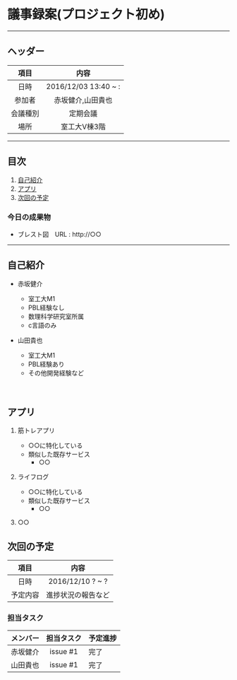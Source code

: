 # 議事録案(プロジェクト初め)
---
## ヘッダー
|項目|内容|
|:--:|:--:|
| 日時 | 2016/12/03  13:40 ~ :|
| 参加者 | 赤坂健介,山田貴也 |
| 会議種別 | 定期会議 |
| 場所 | 室工大V棟3階 |

---
## 目次
1. [自己紹介](#anchar1)
2. [アプリ](#anchar2)
3. [次回の予定](#anchar3)

### 今日の成果物 
- ブレスト図　URL : http://○○

---

## <div id="anchar1"/>自己紹介
- 赤坂健介	
	- 室工大M1
	- PBL経験なし	
	- 数理科学研究室所属	
	- c言語のみ
- 山田貴也	
	- 室工大M1
	- PBL経験あり 
	- その他開発経験など

	　　

## <div id="anchar2"/>アプリ
1. 筋トレアプリ
	- ○○に特化している
	- 類似した既存サービス
		- ○○
	 
2. ライフログ
	- ○○に特化している
	- 類似した既存サービス
		- ○○
3. ○○


## <div id="anchar3"/>次回の予定
|項目|内容|
|:--:|:--:|
| 日時 | 2016/12/10  ? ~ ?|
| 予定内容 | 進捗状況の報告など |

### 担当タスク
| メンバー | 担当タスク | 予定進捗 |
| :-- | :--: | :-- |
| 赤坂健介 | issue #1 | 完了 |
| 山田貴也 | issue #1 | 完了 |
